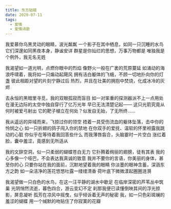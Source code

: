 ```yaml
---
title: 东方姑娘
date: 2020-07-11
tags:
  - 爱情
  - 爱情诗歌
---
```


我爱慕你乌黑灵动的眼睛，波光粼粼
一个影子在其中栖息，如同一只沉睡的水鸟<!--more-->
它们深邃如同黑夜本身，静谧安详
群星是你灿烂的思想，万事万物都是
唯独我是个例外，我无名无姓

我渴望如一道光明，点燃你眼中的烈焰
像野火一般在广袤的荒原蔓延
如涌动的海浪呼啸着，我将如一只煽动起飓风
拥有洁白躯体的飞蛾，不顾一切地扑向你的灯盏
彼此相距对望的片刻宁静过后
热烈，并且在壮美的拥抱中焚烧，化成冰冷的灰烬

去永恒的黑暗里寻觅，我的双眼孤寂而盲目
如一对笨重的探测器派不上一点用处
在漫无边际的太空中独自穿行了亿万光年
早已无法清楚记起——
这只光箭究竟从何时被爱弓射出
它的靶子植立在何处？似发自无始，了无所终......

我从遥远的异域而来，飞掠过你的领空
捂着一具受伤流血的躯体坠落，击中你的怜悯之心
如一只折翅的鸽子闯入你的禁地
在你双手的爱抚、温软的怀里袒露我跳动的心脏
你似乎在等待着我回答些什么
而我薄唇翕合，头脑霎时一片空白
涨红着脸，囊中羞涩，竟感到无所适从

我的文辞空洞，似一只柔弱的蝴蝶苍白无力
它扑腾着绚丽的翅膀，徒有其表
我的心多像一个哑巴，不会表达我真诚的致意
我并不要你的言语，你美丽的身体，甚至你的心
只要你站在我的面前，沉默地望着我的眼睛
你淡墨的眼神含蓄，深涵东方之韵
如一朵洁净的莲花悠悠吐露一缕缕清香
荷叶底下微微漾起圈圈涟漪

我渴望做一只白色的水鸟，在这一汪平静的湖水中歇足
在临岸深密的芦苇丛中筑巢
光阴悄然流逝，暮色四合，游云变幻不定
刹那我便已读懂倒映其间的浮光掠影，屏息凝听
孤芳在凉风中摇曳，似乎倾诉着无声的秘密
我，如一只色彩斑斓的羞涩的蝴蝶
用一个缄默的吻贴住了你寂寞的花瓣